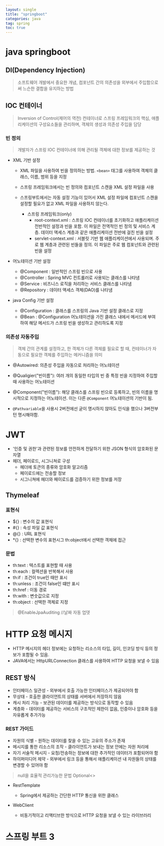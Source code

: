 ```yaml
---
layout: single
title: "springboot"
categories: java
tag: spring
toc: true
--- 
```


# java springboot

## DI(Dependency Injection)

>  소프트웨어 개발에서 중요한 개념, 컴포넌트 간의 의존성을 외부에서 주입함으로써 느슨한 결합을 유지하는 방법

## IOC 컨테이너

> Inversion of Control(제어의 역전) 컨테이너로 스프링 프레임워크의 핵심, 애플리케이션의 구성요소들을 관리하며, 객체의 생성과 의존성 주입을 담당

### 빈 정의 
> 개발자가 스프링 IOC 컨테이너에 의해 관리될  객체에 대한 정보를 제공하는 것 

  - XML 기반 설정
    - XML 파일을 사용하여 빈을 정의하는 방법. ```<bean>``` 태그를 사용하여 객체의 클래스, 이름, 범위 등을 지정
    
    - 스프링 프레임워크에서는 빈 정의와 컴포넌트 스캔을 XML 설정 파일을 사용
    - 스프링부트에서는 자동 설정 기능이 있어서 XML 설정 파일에 컴포넌트 스캔을 설정할 필요가 없고 XML 파일을 사용하지 않는다.

      - 스프링 프레임워크(only)
        - root-context.xml
        : 스프링 IOC 컨테이너를 초기화하고 애플리케이션 전반적인 설정과 빈을 포함. 이 파일은 전역적인 빈 정의 및 서비스 계층. 데이터 액세스 계층과 같은 애플리케이션 전반에 걸친 빈을 설정
        - servlet-context.xml
        : 서블릿 기반 웹 애플리케이션에서 사용되며. 주로 웹 계층과 관련된 빈들을 정의. 이 파일은 주로 웹 컴포넌트와 관련된 빈을 설정

  - 어노테이션 기반 설정
    - @Component : 일반적인 스프링 빈으로 사용
    - @Controller : Spring MVC 컨트롤러로 사용되는 클래스를 나타냄
    - @Service : 비즈니스 로직을 처리하는 서비스 클래스를 나타냄
    - @Repository : 데이터 액세스 객체(DAO)를 나타냄 

  - java Config 기반 설정
    - @Configuration : 클래스를 스프링의 Java 기반 설정 클래스로 지정
    - @Bean : @Configuration 어노테이션을 가진 클래스 내에서 메서드에 부여하여 해당 메서드가 스프링 빈을 생성하고 관리하도록 지정
  
  ### 의존성 자동주입
  > 객체 간의 관계를 설정하고, 한 객체가 다른 객체를 필요로 할 때, 컨테이너가 자동으로 필요한 객체를 주입하는 메커니즘을 의미

  - @Autowired: 의존성 주입을 자동으로 처리하는 어노테이션
- @Qualigier("빈이름"): 여러 개의 동일한 타입의 빈 중 특정 빈을 지정하여 주입할 때 사용하는 어노테이션
- @Component("빈이름"): 해당 클래스를 스프링 빈으로 등록하고, 빈의 이름을 명시적으로 지정하는 어노테이션. 이는 다른 ```@Component``` 어노테이션의 기반이 됨.

- ```@Pathvariable```을 사용시 2버전에선 굳이 명시하지 않아도 인식을 했으나 3버전부턴 명시해야함. 

# JWT

- '인증 및 권한'과 관련된 정보를 안전하게 전달하기 위한 JSON 형식의 암호화된 문자열
- 헤더, 페이로드, 시그니쳐로 구성
  - 헤더에 토큰의 종류와 암호화 알고리즘
  - 페이로드에는 전송할 정보
  - 시그니쳐에 헤더와 페이로드를 검증하기 위한 정보를 저장

## Thymeleaf

### 표현식

- ${} : 변수의 값 표현식
- #{} : 속성 파일 값 표현식
- @{} : URL 표현식
- *{} : 선택한 변수의 표현시그 th:object에서 선택한 객체에 접근

### 문법

- th:text : 텍스트를 표현할 때 사용
- th:each : 컬렉션을 반복해서 사용
- th:if : 조건이 true인 때만 표시
- th:unless : 조건이 false인 떄만 표시
- th:href : 이동 경로
- th:with : 변숫값으로 지정
- th:object : 선택한 객체로 지정

> @EnableJpaAuditing //날짜 자동 업뎃


# HTTP 요청 메시지

- HTTP 메시지의 헤더 정보에는 요청하는 리소스의 타입, 길이, 인코딩 방식 등의 정보가 포함될 수 있음.
- JAVA에서는 HttpURLConnection 클래스를 사용하여 HTTP 요청을 보낼 수 있음

## REST 방식

- 인터페이스 일관성 - 외부에서 호출 가능한 인터페이스가 제공되어야 함
- 무상태 - 호출한 클라이언트의 상태를 서버에서 저장하지 않음
- 캐시 처리 가능 - 보관된 데이터를 제공하는 방식으로 동작할 수 있음
- 계층화 - 데이터를 제공하는 서비스의 구조적인 제한이 없음, 인증이나 암호화 등을 자유롭게 추가가능

### REST 가이드

- 자원의 식별 - 원하는 데이터를 찾을 수 있는 고유의 주소가 존재
- 메시지를 통한 리소스의 조작 - 클라이언트가 보내는 정보 안에는 자원 처리에 
- 자기 서술적 메시지 - 요청/전송하는 정보에 대한 추가적인 데이터가 포함되어야 함
- 하이퍼미디어 제약 - 외부에서 링크 등을 통해서 애플리케이션 내 자원들의 상태를 변경할 수 있어야 함

> null을 효율적 관리가능한 문법 Optional<>

- RestTemplate 
  - Spring에서 제공하는 간단한 HTTP 통신을 위한 클래스

- WebClient
  - 비동기적이고 리액티브한 방식으로 HTTP 요청을 보낼 수 있는 라이브러리


# 스프링 부트 3 


